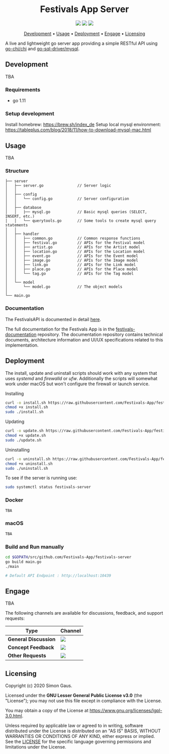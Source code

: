 <h1 align="center">
    Festivals App Server
</h1>

<p align="center">
   <a href="https://github.com/festivals-app/festivals-server/commits/" title="Last Commit"><img src="https://img.shields.io/github/last-commit/festivals-app/festivals-server?style=flat"></a>
   <a href="https://github.com/festivals-app/festivals-server/issues" title="Open Issues"><img src="https://img.shields.io/github/issues/festivals-app/festivals-server?style=flat"></a>
   <a href="./LICENSE" title="License"><img src="https://img.shields.io/github/license/festivals-app/festivals-server.svg"></a>
</p>

<p align="center">
  <a href="#development">Development</a> •
  <a href="#usage">Usage</a> •
  <a href="#deployment">Deployment</a> •
  <a href="#engage">Engage</a> •
  <a href="#licensing">Licensing</a>
</p>

A live and lightweight go server app providing a simple RESTful API using [go-chi/chi](https://github.com/go-chi/chi) and [go-sql-driver/mysql](https://github.com/go-sql-driver/mysql).

## Development

TBA

### Requirements

-  go 1.11

### Setup development

Install homebrew: https://brew.sh/index_de
Setup local mysql environment: https://tableplus.com/blog/2018/11/how-to-download-mysql-mac.html

## Usage

TBA

### Structure
```
├── server
│   ├── server.go               // Server logic
│   │
│   ├── config
│   │   └── config.go           // Server configuration
│   │
│   ├── database               
│   │   ├── mysql.go            // Basic mysql queries (SELECT, INSERT, etc.)
│   │   └── querytools.go       // Some tools to create mysql query statements
│   │
│   ├── handler                
│   │   ├── common.go           // Common response functions
│   │   ├── festival.go         // APIs for the Festival model
│   │   ├── artist.go           // APIs for the Artist model
│   │   ├── location.go         // APIs for the Location model
│   │   ├── event.go            // APIs for the Event model
│   │   ├── image.go            // APIs for the Image model
│   │   ├── link.go             // APIs for the Link model
│   │   ├── place.go            // APIs for the Place model
│   │   └── tag.go              // APIs for the Tag model
│   │
│   └── model
│       └── model.go            // The object models
│
└── main.go               
```

### Documentation

The FestivalsAPI is documented in detail [here](./DOCUMENTATION.md).

The full documentation for the Festivals App is in the [festivals-documentation](https://github.com/festivals-app/festivals-documentation) repository. 
The documentation repository contains technical documents, architecture information and UI/UX specifications related to this implementation.

## Deployment

The install, update and uninstall scripts should work with any system that uses *systemd* and *firewalld* or *ufw*. 
Additionally the scripts will somewhat work under macOS but won't configure the firewall or launch service.

Installing
```bash
curl -o install.sh https://raw.githubusercontent.com/Festivals-App/festivals-server/master/operation/install.sh
chmod +x install.sh
sudo ./install.sh
```
Updating
```bash
curl -o update.sh https://raw.githubusercontent.com/Festivals-App/festivals-server/master/operation/update.sh
chmod +x update.sh
sudo ./update.sh
```
Uninstalling
```bash
curl -o uninstall.sh https://raw.githubusercontent.com/Festivals-App/festivals-server/master/operation/uninstall.sh
chmod +x uninstall.sh
sudo ./uninstall.sh
```
To see if the server is running use:
```bash
sudo systemctl status festivals-server
```

### Docker

```bash
TBA
```

### macOS

```bash
TBA
```

### Build and Run manually
```bash
cd $GOPATH/src/github.com/Festivals-App/festivals-server
go build main.go
./main

# Default API Endpoint : http://localhost:10439
```

## Engage

TBA

The following channels are available for discussions, feedback, and support requests:

| Type                     | Channel                                                |
| ------------------------ | ------------------------------------------------------ |
| **General Discussion**   | <a href="https://github.com/festivals-app/festivals-documentation/issues/new/choose" title="General Discussion"><img src="https://img.shields.io/github/issues/festivals-app/festivals-documentation/question.svg?style=flat-square"></a> </a>   |
| **Concept Feedback**    | <a href="https://github.com/festivals-app/festivals-documentation/issues/new/choose" title="Open Concept Feedback"><img src="https://img.shields.io/github/issues/festivals-app/festivals-documentation/architecture.svg?style=flat-square"></a>  |
| **Other Requests**    | <a href="mailto:phisto05@gmail.com" title="Email Festivals Team"><img src="https://img.shields.io/badge/email-Festivals%20team-green?logo=mail.ru&style=flat-square&logoColor=white"></a>   |

## Licensing

Copyright (c) 2020 Simon Gaus.

Licensed under the **GNU Lesser General Public License v3.0** (the "License"); you may not use this file except in compliance with the License.

You may obtain a copy of the License at https://www.gnu.org/licenses/lgpl-3.0.html.

Unless required by applicable law or agreed to in writing, software distributed under the License is distributed on an "AS IS" BASIS, WITHOUT WARRANTIES OR CONDITIONS OF ANY KIND, either express or implied. See the [LICENSE](./LICENSE) for the specific language governing permissions and limitations under the License.